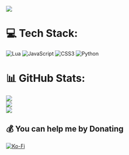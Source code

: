 [![](https://visitcount.itsvg.in/api?id=SraxDev&icon=0&color=12)](https://visitcount.itsvg.in)


# 💻 Tech Stack:
![Lua](https://img.shields.io/badge/lua-%232C2D72.svg?style=for-the-badge&logo=lua&logoColor=white) ![JavaScript](https://img.shields.io/badge/javascript-%23323330.svg?style=for-the-badge&logo=javascript&logoColor=%23F7DF1E) ![CSS3](https://img.shields.io/badge/css3-%231572B6.svg?style=for-the-badge&logo=css3&logoColor=white) ![Python](https://img.shields.io/badge/python-3670A0?style=for-the-badge&logo=python&logoColor=ffdd54)
# 📊 GitHub Stats:
![](https://github-readme-stats.vercel.app/api?username=SraxDev&theme=nord&hide_border=true&include_all_commits=false&count_private=false)<br/>
![](https://github-readme-streak-stats.herokuapp.com/?user=SraxDev&theme=nord&hide_border=true)<br/>
![](https://github-readme-stats.vercel.app/api/top-langs/?username=SraxDev&theme=nord&hide_border=true&include_all_commits=false&count_private=false&layout=compact)

  ## 💰 You can help me by Donating
  [![Ko-Fi](https://img.shields.io/badge/Ko--fi-F16061?style=for-the-badge&logo=ko-fi&logoColor=white)](https://ko-fi.com/sraxdev) 

  
<!-- Proudly created with GPRM ( https://gprm.itsvg.in ) -->
